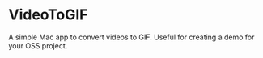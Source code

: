 # VideoToGIF
A simple Mac app to convert videos to GIF. Useful for creating a demo for your OSS project.
